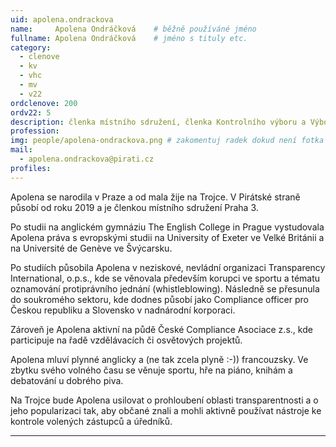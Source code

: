 ```yaml
---
uid: apolena.ondrackova
name:     Apolena Ondráčková  	# běžně používáné jméno
fullname: Apolena Ondráčková  	# jméno s tituly etc.
category:
  - clenove
  - kv
  - vhc
  - mv
  - v22
ordclenove: 200
ordv22: 5
description: členka místního sdružení, členka Kontrolního výboru a Výboru pro majetek, místopředsedkyně Komise pro vedlejší hospodářskou činnost # zobrazuje se v lide
profession: 
img: people/apolena-ondrackova.png # zakomentuj radek dokud není fotka
mail:
  - apolena.ondrackova@pirati.cz
profiles:
---
```


Apolena se narodila v Praze  a od mala žije na Trojce. V Pirátské straně působí od roku 2019 a je členkou místního sdružení Praha 3.

Po studii na anglickém gymnáziu The English College in Prague vystudovala Apolena práva s evropskými studii na University of Exeter ve Velké Británii a na Université de Genève ve Švýcarsku.

Po studiích působila Apolena v neziskové, nevládní organizaci Transparency International, o.p.s., kde se věnovala především korupci ve sportu a tématu oznamování protiprávního jednání (whistleblowing). Následně se přesunula do soukromého sektoru, kde dodnes působí jako Compliance officer pro Českou republiku a Slovensko v nadnárodní korporaci. 

Zároveň je Apolena aktivní na půdě České Compliance Asociace z.s., kde participuje na řadě vzdělávacích či osvětových projektů. 

Apolena mluví plynné anglicky a (ne tak zcela plyně :-)) francouzsky. Ve zbytku svého volného času se věnuje sportu, hře na piáno, knihám a debatování u dobrého piva. 

Na Trojce bude Apolena usilovat o prohloubení oblasti transparentnosti a o jeho popularizaci tak, aby občané znali a mohli aktivně používat nástroje ke kontrole volených zástupců a úředníků.

---
